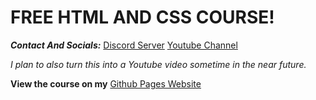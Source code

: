 # FREE HTML AND CSS COURSE!

***Contact And Socials:*** [Discord Server](https://discord.gg/XMDg5DHSwe) [Youtube Channel](https://www.youtube.com/@AlixiirStudios)

*I plan to also turn this into a Youtube video sometime in the near future.*

**View the course on my** [Github Pages Website]()
